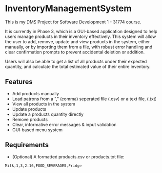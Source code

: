 # InventoryManagementSystem
This is my DMS Project for Software Development 1 - 31774 course.

It is currently in Phase 3, which is a GUI-based application designed to help users manage products in their inventory effectively.
This system will allow the user to add, remove, update and view products in the system, either manually, or by importing them from a file, with robust error
handling and clear confirmation prompts to prevent accidental deletion or addition.

Users will also be able to get a list of all products under their expected quantity, and calculate the total estimated
value of their entire inventory.

## Features

* Add products manually
* Load patrons from a "," (comma) seperated file (.csv) or a text file, (.txt)
* View all products in the system
* Update products
* Update a products quantity directly
* Remove products
* Clear, informative error messages & input validation
* GUI-based menu system

## Requirements
* (Optional) A formatted products.csv or products.txt file:

``Milk,1,3,2.16,FOOD_BEVERAGES,Fridge``
